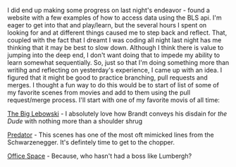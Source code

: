 I did end up making some progress on last night's endeavor - found a website with a few examples of how to access data using the BLS api.  I'm eager to get into that and play/learn, but the several hours I spent on looking for and at different things caused me to step back and reflect.  That, coupled with the fact that I dreamt I was coding all night last night has me thinking that it may be best to slow down.  Although I think there is value to jumping into the deep end, I don't want doing that to impede my ability to learn somewhat sequentially.  So, just so that I'm doing something more than writihg and reflecting on yesterday's experience, I came up with an idea.  I figured that it might be good to practice branching, pull requests and merges.  I thought a fun way to do this would be to start of list of some of my favorite scenes from movies and add to them using the pull request/merge process.  I'll start with one of my favorite movis of all time:

[The Big Lebowski](https://www.youtube.com/watch?v=nFxw-hkr4cI) - I absolutely love how Brandt conveys his disdain for _the Dude_ with nothing more than a shoulder shrug

[Predator](https://www.youtube.com/watch?v=TU7CDejp6Lw) - This scenes has one of the most oft mimicked lines from the Schwarzenegger.  It's defintely time to get to the chopper.

[Office Space](https://www.youtube.com/watch?v=JFRa7Ovym8s) - Because, who hasn't had a boss like Lumbergh?
